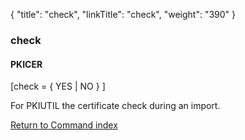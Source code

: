 {
    "title": "check",
    "linkTitle": "check",
    "weight": "390"
}<span id="check"></span>

### check

#### PKICER

\[check = { YES
| NO } \]

For PKIUTIL the certificate check during an import.

[Return to Command index](../../)
